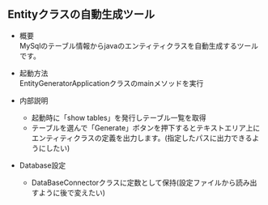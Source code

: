 ## Entityクラスの自動生成ツール  
  
- 概要  
MySqlのテーブル情報からjavaのエンティティクラスを自動生成するツールです。  
  
- 起動方法  
EntityGeneratorApplicationクラスのmainメソッドを実行  
  
- 内部説明  
  - 起動時に「show tables」を発行しテーブル一覧を取得  
  - テーブルを選んで「Generate」ボタンを押下するとテキストエリア上にエンティティクラスの定義を出力します。(指定したパスに出力できるようにしたい)  
  
- Database設定
  - DataBaseConnectorクラスに定数として保持(設定ファイルから読み出すように後で変えたい)  
